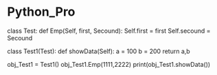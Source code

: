 # Python_Pro
class Test:
	def Emp(Self, first, Secound):
		Self.first = first
		Self.secound = Secound

class Test1(Test):
	def showData(Self):
		a = 100
		b = 200
		return a,b

obj_Test1 = Test1()
obj_Test1.Emp(1111,2222)
print(obj_Test1.showData())